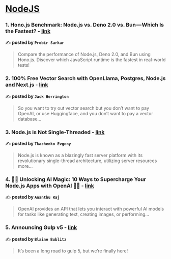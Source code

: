 
<h1><a href=https://medium.com/tag/nodejs/recommended target="_blank" rel="noopener noreferrer">NodeJS</a></h1>
<h3>1. Hono.js Benchmark: Node.js vs. Deno 2.0 vs. Bun — Which Is the Fastest? - <a href="https://medium.com/@probir-sarkar/hono-js-benchmark-node-js-vs-deno-2-0-vs-bun-which-is-the-fastest-8be6c210f5d8" target="_blank" rel="noopener noreferrer">link</a></h3>

✍️ **posted by `Probir Sarkar`**

<blockquote>Compare the performance of Node.js, Deno 2.0, and Bun using Hono.js. Discover which JavaScript runtime is the fastest in real-world tests!</blockquote>

<h3>2. 100% Free Vector Search with OpenLlama, Postgres, Node.js and Next.js - <a href="https://medium.com/javascript-in-plain-english/100-free-vector-search-with-openllama-postgres-nodejs-and-nextjs-e496856766f7" target="_blank" rel="noopener noreferrer">link</a></h3>

✍️ **posted by `Jack Herrington`**

<blockquote>So you want to try out vector search but you don’t want to pay OpenAI, or use Huggingface, and you don’t want to pay a vector database…</blockquote>

<h3>3. Node.js is Not Single-Threaded - <a href="https://medium.com/@tkachenko.hello/node-js-is-not-single-threaded-1383594dbd17" target="_blank" rel="noopener noreferrer">link</a></h3>

✍️ **posted by `Tkachenko Evgeny`**

<blockquote>Node.js is known as a blazingly fast server platform with its revolutionary single-thread architecture, utilizing server resources more…</blockquote>

<h3>4. 🚀✨ Unlocking AI Magic: 10 Ways to Supercharge Your Node.js Apps with OpenAI 🤖💡 - <a href="https://medium.com/@ananthu0000/unlocking-ai-magic-10-ways-to-supercharge-your-node-js-apps-with-openai-6ce77516e380" target="_blank" rel="noopener noreferrer">link</a></h3>

✍️ **posted by `Ananthu Raj`**

<blockquote>OpenAI provides an API that lets you interact with powerful AI models for tasks like generating text, creating images, or performing…</blockquote>

<h3>5. Announcing Gulp v5 - <a href="https://medium.com/gulpjs/announcing-gulp-v5-c67d077dbdb7" target="_blank" rel="noopener noreferrer">link</a></h3>

✍️ **posted by `Blaine Bublitz`**

<blockquote>It’s been a long road to gulp 5, but we’re finally here!</blockquote>

